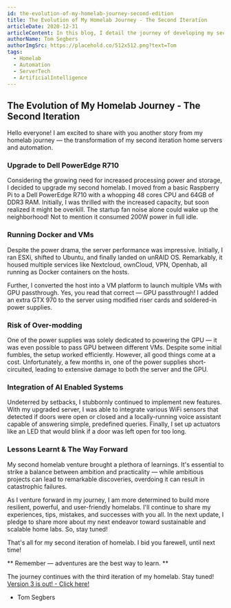 ```yaml
---
id: the-evolution-of-my-homelab-journey-second-edition
title: The Evolution of My Homelab Journey - The Second Iteration
articleDate: 2020-12-31
articleContent: In this blog, I detail the journey of developing my second iteration of homelab, complete with autonomous servers, automation, and artificial intelligence technologies.
authorName: Tom Segbers
authorImgSrc: https://placehold.co/512x512.png?text=Tom
tags:
  - Homelab
  - Automation
  - ServerTech
  - ArtificialIntelligence
---
```


## The Evolution of My Homelab Journey - The Second Iteration

Hello everyone! I am excited to share with you another story from my homelab journey — the transformation of my second
iteration home servers and automation.

### Upgrade to Dell PowerEdge R710

Considering the growing need for increased processing power and storage, I decided to upgrade my second homelab. I moved
from a basic Raspberry Pi to a Dell PowerEdge R710 with a whopping 48 cores CPU and 64GB of DDR3 RAM. Initially, I was
thrilled with the increased capacity, but soon realized it might be overkill. The startup fan noise alone could wake up
the neighborhood! Not to mention it consumed 200W power in full idle.

### Running Docker and VMs

Despite the power drama, the server performance was impressive. Initially, I ran ESXi, shifted to Ubuntu, and finally
landed on unRAID OS. Remarkably, it housed multiple services like Nextcloud, ownCloud, VPN, Openhab, all running as
Docker containers on the hosts.

Further, I converted the host into a VM platform to launch multiple VMs with GPU passthrough. Yes, you read that
correct — GPU passthrough! I added an extra GTX 970 to the server using modified riser cards and soldered-in power
supplies.

### Risk of Over-modding

One of the power supplies was solely dedicated to powering the GPU — it was even possible to pass GPU between different
VMs. Despite some initial fumbles, the setup worked efficiently. However, all good things come at a cost. Unfortunately,
a few months in, one of the power supplies short-circuited, leading to extensive damage to both the server and the GPU.

### Integration of AI Enabled Systems

Undeterred by setbacks, I stubbornly continued to implement new features. With my upgraded server, I was able to
integrate various WiFi sensors that detected if doors were open or closed and a locally-running voice assistant capable
of answering simple, predefined queries. Finally, I set up actuators like an LED that would blink if a door was left
open for too long.

### Lessons Learnt & The Way Forward

My second homelab venture brought a plethora of learnings. It's essential to strike a balance between ambition and
practicality — while ambitious projects can lead to remarkable discoveries, overdoing it can result in catastrophic
failures.

As I venture forward in my journey, I am more determined to build more resilient, powerful, and user-friendly homelabs.
I'll continue to share my experiences, tips, mistakes, and successes with you all. In the next update, I pledge to share
more about my next endeavor toward sustainable and scalable home labs. So, stay tuned!

That's all for my second iteration of homelab. I bid you farewell, until next time!

** Remember — adventures are the best way to learn. **

The journey continues with the third iteration of my homelab. Stay tuned!
[Version 3 is out! - Click here!](/blog/entry/2024-homelab-v2-transforming-homelab-with-advanced-automation)

- Tom Segbers
